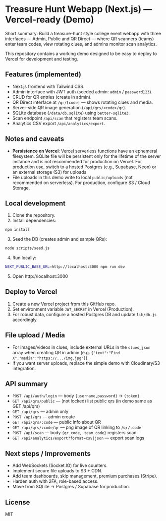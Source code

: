 # Treasure Hunt Webapp (Next.js) — Vercel-ready (Demo)

Short summary:
Build a treasure-hunt style college event webapp with three interfaces — Admin, Public and QR Direct — where QR scanners (teams) enter team codes, view rotating clues, and admins monitor scan analytics.

This repository contains a working demo designed to be easy to deploy to Vercel for development and testing.

## Features (implemented)
- Next.js frontend with Tailwind CSS.
- Admin interface with JWT auth (seeded admin: `admin` / `password123`).
- CRUD for QR entries (create in admin).
- QR Direct interface at `/qr/[code]` — shows rotating clues and media.
- Server-side QR image generation (`/api/qrs/<code>/qr`).
- SQLite database (`/data/db.sqlite`) using `better-sqlite3`.
- Scan endpoint `/api/scan` that registers team scans.
- Analytics CSV export `/api/analytics/export`.

## Notes and caveats
- **Persistence on Vercel**: Vercel serverless functions have an ephemeral filesystem. SQLite file will be persistent only for the lifetime of the server instance and is not recommended for production on Vercel. For production use, switch to a hosted Postgres (e.g., Supabase, Neon) or an external storage (S3) for uploads.
- File uploads in this demo write to local `public/uploads` (not recommended on serverless). For production, configure S3 / Cloud Storage.

## Local development
1. Clone the repository.
2. Install dependencies:
```bash
npm install
```
3. Seed the DB (creates admin and sample QRs):
```bash
node scripts/seed.js
```
4. Run locally:
```bash
NEXT_PUBLIC_BASE_URL=http://localhost:3000 npm run dev
```
5. Open http://localhost:3000

## Deploy to Vercel
1. Create a new Vercel project from this GitHub repo.
2. Set environment variable `JWT_SECRET` in Vercel (Production).
3. For robust data, configure a hosted Postgres DB and update `lib/db.js` accordingly.

## File upload / Media
- For images/videos in clues, include external URLs in the `clues_json` array when creating QR in admin (e.g. `{"text":"Find X","media":"https://.../img.jpg"}`).
- If you want server uploads, replace the simple demo with Cloudinary/S3 integration.

## API summary
- `POST /api/auth/login` — body `{username,password}` -> `{token}`
- `GET /api/qrs/public` — (not locked) list public qrs (in demo same as GET /api/qrs)
- `GET /api/qrs` — admin only
- `POST /api/qrs` — admin create
- `GET /api/qrs/:code` — public info about QR
- `GET /api/qrs/:code/qr` — png image of QR linking to `/qr/:code`
- `POST /api/scan` — body `{qr_code, team_code}` registers scan
- `GET /api/analytics/export?format=csv|json` — export scan logs

## Next steps / Improvements
- Add WebSockets (Socket.IO) for live counters.
- Implement secure file uploads to S3 + CDN.
- Add team dashboards, skip management, premium purchases (Stripe).
- Harden auth with 2FA, role-based access.
- Move from SQLite -> Postgres / Supabase for production.

## License
MIT

